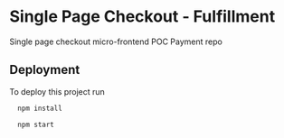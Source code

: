 # Single Page Checkout - Fulfillment
Single page checkout micro-frontend POC Payment repo




## Deployment

To deploy this project run

```bash
  npm install
```

```bash
  npm start
```
